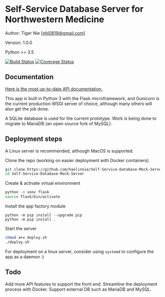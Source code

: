 # Self-Service Database Server for Northwestern Medicine

Author: Tiger Nie [nhl0819@gmail.com]

Version: 1.0.0

Python >= 3.5

[![Build Status](https://travis-ci.com/haolinnie/Self-Service-Database-Server.svg?branch=master)](https://travis-ci.com/haolinnie/Self-Service-Database-Server)
[![Coverage Status](https://coveralls.io/repos/github/haolinnie/Self-Service-Database-Server/badge.svg?branch=master)](https://coveralls.io/github/haolinnie/Self-Service-Database-Server?branch=master)

## Documentation

[Here is the most up-to-date API documentation.](https://github.com/haolinnie/Self-Service-Database-Server/blob/master/ssd_api/APIDocumentation.md) 

This app is built in Python 3 with the Flask microframework, and Gunicorn is the current production WSGI server of choice, although many others will also get the job done.

A SQLite database is used for the current prototype. Work is being done to migrate to MariaDB (an open source fork of MySQL).


## Deployment steps

A Linux server is recommended, although MacOS is supported.

Clone the repo (working on easier deployment with Docker containers)

```bash
git clone https://github.com/haolinnie/Self-Service-Database-Mock-Server.git
cd Self-Service-Database-Mock-Server
```

Create & activate virtual environment

```bash
python -m venv flask
source flask/bin/activate
```

Install the app factory module

```
python -m pip install --upgrade pip
python -m pip install .
```

Start the server

```bash
chmod a+x deploy.sh
./deploy.sh
```

For deployment on a linux server, consider using `systemd` to configure the app as a daemon :)


## Todo

Add more API features to support the front end.
Streamline the deployment process with Docker.
Support external DB such as MariaDB and MySQL.
